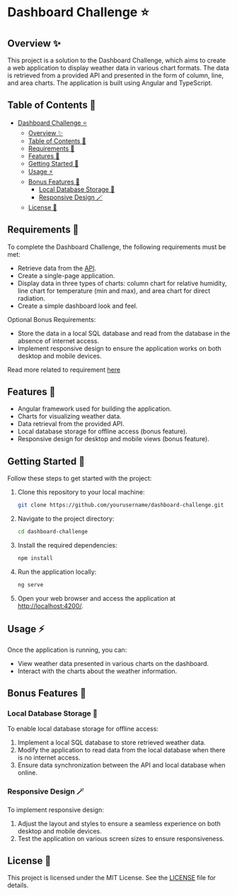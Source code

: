 # Dashboard Challenge ⭐️

## Overview ✨

This project is a solution to the Dashboard Challenge, which aims to create a web application to display weather data in various chart formats. The data is retrieved from a provided API and presented in the form of column, line, and area charts. The application is built using Angular and TypeScript.

## Table of Contents 📒

- [Dashboard Challenge ⭐️](#dashboard-challenge-️)
  - [Overview ✨](#overview-)
  - [Table of Contents 📒](#table-of-contents-)
  - [Requirements 📌](#requirements-)
  - [Features 🎉](#features-)
  - [Getting Started 🚀](#getting-started-)
  - [Usage ⚡️](#usage-️)
  - [Bonus Features 🎁](#bonus-features-)
    - [Local Database Storage 💾](#local-database-storage-)
    - [Responsive Design 🪄](#responsive-design-)
  - [License 📝](#license-)

## Requirements 📌

To complete the Dashboard Challenge, the following requirements must be met:

- Retrieve data from the [API](https://api.open-meteo.com/v1/forecast?latitude=1.29&longitude=103.85&hourly=relativehumidity_2m,direct_radiation&daily=temperature_2m_max,temperature_2m_min&timezone=Asia%2FSingapore&start_date=2023-01-01&end_date=2023-01-10).
- Create a single-page application.
- Display data in three types of charts: column chart for relative humidity, line chart for temperature (min and max), and area chart for direct radiation.
- Create a simple dashboard look and feel.

Optional Bonus Requirements:

- Store the data in a local SQL database and read from the database in the absence of internet access.
- Implement responsive design to ensure the application works on both desktop and mobile devices.

Read more related to requirement [here](./coding-challenge.pdf)

## Features 🎉

- Angular framework used for building the application.
- Charts for visualizing weather data.
- Data retrieval from the provided API.
- Local database storage for offline access (bonus feature).
- Responsive design for desktop and mobile views (bonus feature).

## Getting Started 🚀

Follow these steps to get started with the project:

1. Clone this repository to your local machine:

   ```bash
   git clone https://github.com/yourusername/dashboard-challenge.git
   ```

2. Navigate to the project directory:

   ```bash
   cd dashboard-challenge
   ```

3. Install the required dependencies:

   ```bash
   npm install
   ```

4. Run the application locally:

   ```bash
   ng serve
   ```

5. Open your web browser and access the application at [http://localhost:4200/](http://localhost:4200/).

## Usage ⚡️

Once the application is running, you can:

- View weather data presented in various charts on the dashboard.
- Interact with the charts about the weather information.

## Bonus Features 🎁

### Local Database Storage 💾

To enable local database storage for offline access:

1. Implement a local SQL database to store retrieved weather data.
2. Modify the application to read data from the local database when there is no internet access.
3. Ensure data synchronization between the API and local database when online.

### Responsive Design 🪄

To implement responsive design:

1. Adjust the layout and styles to ensure a seamless experience on both desktop and mobile devices.
2. Test the application on various screen sizes to ensure responsiveness.

## License 📝

This project is licensed under the MIT License. See the [LICENSE](LICENSE) file for details.
